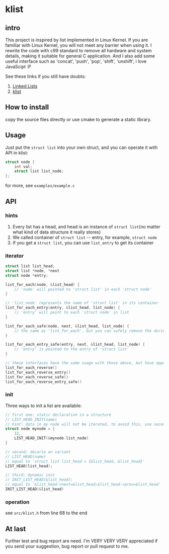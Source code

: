 # klist

## intro

This project is inspired by list implemented in Linux Kernel. If you are familiar with Linux Kernel, you will not meet any barrier when using it. I rewrite the code with c99 standard to remove all hardware and system details, making it suitable for general C application. And I also add some useful interface such as 'concat', 'push', 'pop', 'shift', 'unshift', i love JavaScipt :P

See these links if you still have doubts:
1. [Linked Lists](https://kernelnewbies.org/FAQ/LinkedLists)
2. [klist](http://isis.poly.edu/kulesh/stuff/src/klist/)

## How to install

copy the source files directly or use cmake to generate a static library.

## Usage

Just put the `struct list` into your own struct, and you can operate it with API in klist:

```c
struct node {
    int val;
    struct list list_node;
};
```

for more, see `examples/example.c`

## API

### hints

1. Every list has a head, and head is an instance of `struct list`(no matter what kind of data structure it really stores)
2. We called container of `struct list` -- entry, for example, `struct node`
3. If you get a `struct list`, you can use `list_entry` to get its container

### iterator

```c
struct list list_head;
struct list *node, *next
struct node *entry;

list_for_each(node, &list_head) {
    // 'node' will pointed to 'struct list' in each 'struct node'
}

// 'list_node' represents the name of 'struct list' in its container
list_for_each_entry(entry, &list_head, list_node) {
    // 'entry' will point to each 'struct node' in list
}

list_for_each_safe(node, next, &list_head, list_node) {
    // the same as 'list_for_each', but you can safely remove the during the iteration
}

list_for_each_entry_safe(entry, next, &list_head, list_node) {
    // 'entry' is pointed to the entry of 'struct list'
}

// these interfaces have the same usage with those above, but have opposite iteration direction
list_for_each_reverse()
list_for_each_reverse_entry()
list_for_each_reverse_safe()
list_for_each_reverse_entry_safe()
```

### init

Three ways to init a list are available:
```c
// first one: static declaration in a structure
// LIST_HEAD_INIT(name)
// hint: data in my node will not be iterated, to avoid this, use second one
struct node mynode = {
    12,
    LIST_HEAD_INIT(&mynode.list_node)
}

// second: decarle an variant
// LIST_HEAD(name)
// equal to 'struct list list_head = {&list_head, &list_head}'
LIST_HEAD(list_head);

// third: dynamic init
// INIT_LIST_HEAD(&list_head);
// equal to '&list_head->next=&list_head;&list_head->prev=&list_head'
INIT_LIST_HEAD(&list_head)

```

### operation

see `src/klist.h` from line 68 to the end

## At last

Further test and bug report are need. I'm VERY VERY VERY appreciated if you send your suggestion, bug report or pull request to me.
